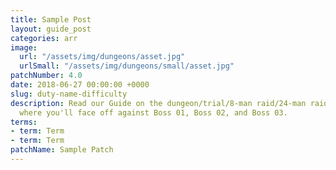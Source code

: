 ```yaml
---
title: Sample Post
layout: guide_post
categories: arr
image:
  url: "/assets/img/dungeons/asset.jpg"
  urlSmall: "/assets/img/dungeons/small/asset.jpg"
patchNumber: 4.0
date: 2018-06-27 00:00:00 +0000
slug: duty-name-difficulty
description: Read our Guide on the dungeon/trial/8-man raid/24-man raid NAME (DIFFICULTY)
  where you'll face off against Boss 01, Boss 02, and Boss 03.
terms:
- term: Term
- term: Term
patchName: Sample Patch
---
```

